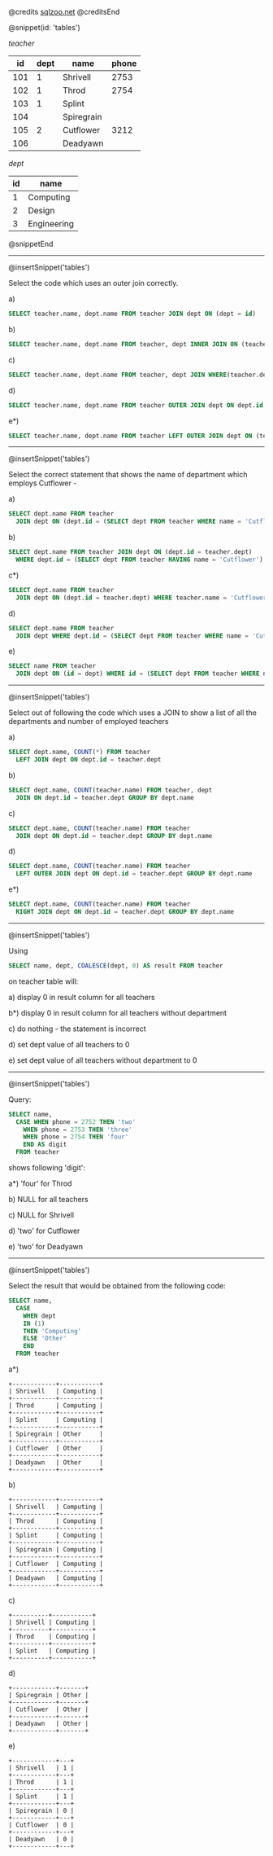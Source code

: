 @credits
[sqlzoo.net](https://sqlzoo.net)
@creditsEnd

@snippet(id: 'tables')

*teacher*

| id  | dept | name       | phone |
|-----|------|------------|-------|
| 101 | 1    | Shrivell   | 2753  |
| 102 | 1    | Throd      | 2754  |
| 103 | 1    | Splint     |       |
| 104 | 	 | Spiregrain |       |
| 105 | 2    | Cutflower  | 3212  |
| 106 | 	 | Deadyawn   |       |

*dept*

| id | name        |
|----|-------------|
| 1  | Computing   |
| 2  | Design      |
| 3  | Engineering |

@snippetEnd

---
@insertSnippet('tables')

Select the code which uses an outer join correctly.

a)
```sql
SELECT teacher.name, dept.name FROM teacher JOIN dept ON (dept = id)
```

b)
```sql
SELECT teacher.name, dept.name FROM teacher, dept INNER JOIN ON (teacher.dept = dept.id)
```

c)
```sql
SELECT teacher.name, dept.name FROM teacher, dept JOIN WHERE(teacher.dept = dept.id)
```

d)
```sql
SELECT teacher.name, dept.name FROM teacher OUTER JOIN dept ON dept.id
```

e*)
```sql
SELECT teacher.name, dept.name FROM teacher LEFT OUTER JOIN dept ON (teacher.dept = dept.id)
```

---
@insertSnippet('tables')

Select the correct statement that shows the name of department which employs Cutflower -

a)
```sql
SELECT dept.name FROM teacher
  JOIN dept ON (dept.id = (SELECT dept FROM teacher WHERE name = 'Cutflower'))
```

b)
```sql
SELECT dept.name FROM teacher JOIN dept ON (dept.id = teacher.dept)
  WHERE dept.id = (SELECT dept FROM teacher HAVING name = 'Cutflower')
```

c*)
```sql
SELECT dept.name FROM teacher
  JOIN dept ON (dept.id = teacher.dept) WHERE teacher.name = 'Cutflower'
```

d)
```sql
SELECT dept.name FROM teacher
  JOIN dept WHERE dept.id = (SELECT dept FROM teacher WHERE name = 'Cutflower')
```

e)
```sql
SELECT name FROM teacher
  JOIN dept ON (id = dept) WHERE id = (SELECT dept FROM teacher WHERE name = 'Cutflower')
```

---
@insertSnippet('tables')

Select out of following the code which uses a JOIN to show a list of all the departments and number of employed teachers

a)
```sql
SELECT dept.name, COUNT(*) FROM teacher
  LEFT JOIN dept ON dept.id = teacher.dept
```

b)
```sql
SELECT dept.name, COUNT(teacher.name) FROM teacher, dept
  JOIN ON dept.id = teacher.dept GROUP BY dept.name
```

c)
```sql
SELECT dept.name, COUNT(teacher.name) FROM teacher
  JOIN dept ON dept.id = teacher.dept GROUP BY dept.name
```

d)
```sql
SELECT dept.name, COUNT(teacher.name) FROM teacher
  LEFT OUTER JOIN dept ON dept.id = teacher.dept GROUP BY dept.name
```

e*)
```sql
SELECT dept.name, COUNT(teacher.name) FROM teacher
  RIGHT JOIN dept ON dept.id = teacher.dept GROUP BY dept.name
```

---
@insertSnippet('tables')

Using 

```sql
SELECT name, dept, COALESCE(dept, 0) AS result FROM teacher
```
 
on teacher table will:

a) display 0 in result column for all teachers

b*) display 0 in result column for all teachers without department

c) do nothing - the statement is incorrect

d) set dept value of all teachers to 0

e) set dept value of all teachers without department to 0

---
@insertSnippet('tables')

Query:

```sql
SELECT name,
  CASE WHEN phone = 2752 THEN 'two'
    WHEN phone = 2753 THEN 'three'
    WHEN phone = 2754 THEN 'four'
    END AS digit
  FROM teacher
```
 
shows following 'digit':

a*) 'four' for Throd

b) NULL for all teachers

c) NULL for Shrivell

d) 'two' for Cutflower

e) 'two' for Deadyawn

---
@insertSnippet('tables')

Select the result that would be obtained from the following code:

```sql
SELECT name, 
  CASE 
    WHEN dept 
    IN (1) 
    THEN 'Computing' 
    ELSE 'Other' 
    END 
  FROM teacher
```

a*)
```
+------------+-----------+
| Shrivell   | Computing |
+------------+-----------+
| Throd      | Computing |
+------------+-----------+
| Splint     | Computing |
+------------+-----------+
| Spiregrain | Other     |
+------------+-----------+
| Cutflower  | Other     |
+------------+-----------+
| Deadyawn   | Other     |
+------------+-----------+
```

b)
```
+------------+-----------+
| Shrivell   | Computing |
+------------+-----------+
| Throd      | Computing |
+------------+-----------+
| Splint     | Computing |
+------------+-----------+
| Spiregrain | Computing |
+------------+-----------+
| Cutflower  | Computing |
+------------+-----------+
| Deadyawn   | Computing |
+------------+-----------+
```

c)
```
+----------+-----------+
| Shrivell | Computing |
+----------+-----------+
| Throd    | Computing |
+----------+-----------+
| Splint   | Computing |
+----------+-----------+
```

d)
```
+------------+-------+
| Spiregrain | Other |
+------------+-------+
| Cutflower  | Other |
+------------+-------+
| Deadyawn   | Other |
+------------+-------+
```

e)
```
+------------+---+
| Shrivell   | 1 |
+------------+---+
| Throd      | 1 |
+------------+---+
| Splint     | 1 |
+------------+---+
| Spiregrain | 0 |
+------------+---+
| Cutflower  | 0 |
+------------+---+
| Deadyawn   | 0 |
+------------+---+
```

